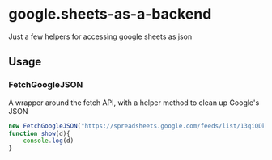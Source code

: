 # google.sheets-as-a-backend

Just a few helpers for accessing google sheets as json

## Usage

### FetchGoogleJSON
A wrapper around the fetch API, with a helper method to clean up Google's JSON

```javascript
new FetchGoogleJSON("https://spreadsheets.google.com/feeds/list/13qiQDk9L7YjSNTAOP-Hj8obRHRd9DuHt31GlvtDs99A/od6/public/values?alt=json", show);
function show(d){
    console.log(d)
}
```